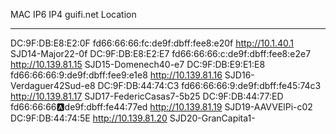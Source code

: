 MAC                IP6                                IP4 guifi.net            Location
-----------------  ---------------------------------  ----------------------   ---------------------
DC:9F:DB:E8:E2:0F  fd66:66:66:fc:de9f:dbff:fee8:e20f  http://10.1.40.1         SJD14-Major22-0f
DC:9F:DB:E8:E2:E7  fd66:66:66:c:de9f:dbff:fee8:e2e7   http://10.139.81.15      SJD15-Domenech40-e7
DC:9F:DB:E9:E1:E8  fd66:66:66:9:de9f:dbff:fee9:e1e8   http://10.139.81.16      SJD16-Verdaguer42Sud-e8
DC:9F:DB:44:74:C3  fd66:66:66:9:de9f:dbff:fe45:74c3   http://10.139.81.17      SJD17-FedericCasas7-5b25
DC:9F:DB:44:77:ED  fd66:66:66:a:de9f:dbff:fe44:77ed   http://10.139.81.19      SJD19-AAVVElPi-c02
DC:9F:DB:44:74:5E                                     http://10.139.81.20      SJD20-GranCapita1-


